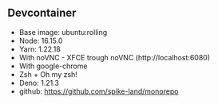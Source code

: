 ## Devcontainer

- Base image: ubuntu:rolling
- Node: 16.15.0
- Yarn: 1.22.18
- With noVNC - XFCE trough noVNC (http://localhost:6080)
- With google-chrome
- Zsh + Oh my zsh!
- Deno: 1.21.3
- github: https://github.com/spike-land/monorepo
